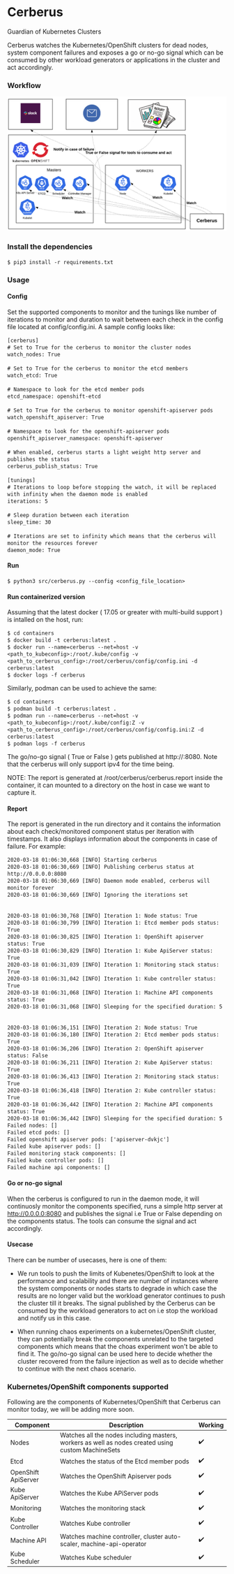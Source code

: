 # Cerberus
Guardian of Kubernetes Clusters

Cerberus watches the Kubernetes/OpenShift clusters for dead nodes, system component failures and exposes a go or no-go signal which can be consumed by other workload generators or applications in the cluster and act accordingly.

### Workflow
![Cerberus workflow](media/cerberus-workflow.png)

### Install the dependencies
```
$ pip3 install -r requirements.txt
```

### Usage

#### Config
Set the supported components to monitor and the tunings like number of iterations to monitor and duration to wait between each check in the config file located at config/config.ini. A sample config looks like:

```
[cerberus]
# Set to True for the cerberus to monitor the cluster nodes
watch_nodes: True

# Set to True for the cerberus to monitor the etcd members
watch_etcd: True

# Namespace to look for the etcd member pods
etcd_namespace: openshift-etcd

# Set to True for the cerberus to monitor openshift-apiserver pods
watch_openshift_apiserver: True

# Namespace to look for the openshift-apiserver pods
openshift_apiserver_namespace: openshift-apiserver

# When enabled, cerberus starts a light weight http server and publishes the status
cerberus_publish_status: True

[tunings]
# Iterations to loop before stopping the watch, it will be replaced with infinity when the daemon mode is enabled
iterations: 5

# Sleep duration between each iteration
sleep_time: 30

# Iterations are set to infinity which means that the cerberus will monitor the resources forever
daemon_mode: True

```

#### Run
```
$ python3 src/cerberus.py --config <config_file_location>
```

#### Run containerized version
Assuming that the latest docker ( 17.05 or greater with multi-build support ) is intalled on the host, run:
```
$ cd containers
$ docker build -t cerberus:latest .
$ docker run --name=cerberus --net=host -v <path_to_kubeconfig>:/root/.kube/config -v <path_to_cerberus_config>:/root/cerberus/config/config.ini -d cerberus:latest
$ docker logs -f cerberus
```

Similarly, podman can be used to achieve the same:
```
$ cd containers
$ podman build -t cerberus:latest .
$ podman run --name=cerberus --net=host -v <path_to_kubeconfig>:/root/.kube/config:Z -v <path_to_cerberus_config>:/root/cerberus/config/config.ini:Z -d cerberus:latest
$ podman logs -f cerberus
```
The go/no-go signal ( True or False ) gets published at http://<hostname>:8080. Note that the cerberus will only support ipv4 for the time being.

NOTE: The report is generated at /root/cerberus/cerberus.report inside the container, it can mounted to a directory on the host in case we want to capture it.

#### Report
The report is generated in the run directory and it contains the information about each check/monitored component status per iteration with timestamps. It also displays information about the components in case of failure. For example:
```
2020-03-18 01:06:30,668 [INFO] Starting cerberus
2020-03-18 01:06:30,669 [INFO] Publishing cerberus status at http://0.0.0.0:8080
2020-03-18 01:06:30,669 [INFO] Daemon mode enabled, cerberus will monitor forever
2020-03-18 01:06:30,669 [INFO] Ignoring the iterations set


2020-03-18 01:06:30,768 [INFO] Iteration 1: Node status: True
2020-03-18 01:06:30,799 [INFO] Iteration 1: Etcd member pods status: True
2020-03-18 01:06:30,825 [INFO] Iteration 1: OpenShift apiserver status: True
2020-03-18 01:06:30,829 [INFO] Iteration 1: Kube ApiServer status: True
2020-03-18 01:06:31,039 [INFO] Iteration 1: Monitoring stack status: True
2020-03-18 01:06:31,042 [INFO] Iteration 1: Kube controller status: True
2020-03-18 01:06:31,068 [INFO] Iteration 1: Machine API components status: True
2020-03-18 01:06:31,068 [INFO] Sleeping for the specified duration: 5


2020-03-18 01:06:36,151 [INFO] Iteration 2: Node status: True
2020-03-18 01:06:36,180 [INFO] Iteration 2: Etcd member pods status: True
2020-03-18 01:06:36,206 [INFO] Iteration 2: OpenShift apiserver status: False
2020-03-18 01:06:36,211 [INFO] Iteration 2: Kube ApiServer status: True
2020-03-18 01:06:36,413 [INFO] Iteration 2: Monitoring stack status: True
2020-03-18 01:06:36,418 [INFO] Iteration 2: Kube controller status: True
2020-03-18 01:06:36,442 [INFO] Iteration 2: Machine API components status: True
2020-03-18 01:06:36,442 [INFO] Sleeping for the specified duration: 5
Failed nodes: []
Failed etcd pods: []
Failed openshift apiserver pods: ['apiserver-dvkjc']
Failed kube apiserver pods: []
Failed monitoring stack components: []
Failed kube controller pods: []
Failed machine api components: [] 
```

#### Go or no-go signal
When the cerberus is configured to run in the daemon mode, it will continuosly monitor the components specified, runs a simple http server at http://0.0.0.0:8080 and publishes the signal i.e True or False depending on the components status. The tools can consume the signal and act accordingly.

#### Usecase
There can be number of usecases, here is one of them:
- We run tools to push the limits of Kubenetes/OpenShift to look at the performance and scalability and there are number of instances where the system components or nodes starts to degrade in which case the results are no longer valid but the workload generator continues to push the cluster till it breaks. The signal published by the Cerberus can be consumed by the workload generators to act on i.e stop the workload and notify us in this case.

- When running chaos experiments on a kubernetes/OpenShift cluster, they can potentially break the components unrelated to the targeted components which means that the choas experiment won't be able to find it. The go/no-go signal can be used here to decide whether the cluster recovered from the failure injection as well as to decide whether to continue with the next chaos scenario.

### Kubernetes/OpenShift components supported
Following are the components of Kubernetes/OpenShift that Cerberus can monitor today, we will be adding more soon.

Component                | Description                                                                                        | Working
------------------------ | ---------------------------------------------------------------------------------------------------| ------------------------- |
Nodes                    | Watches all the nodes including masters, workers as well as nodes created using custom MachineSets | :heavy_check_mark:        |
Etcd                     | Watches the status of the Etcd member pods                                                         | :heavy_check_mark:        |
OpenShift ApiServer      | Watches the OpenShift Apiserver pods                                                               | :heavy_check_mark:        |
Kube ApiServer           | Watches the Kube APiServer pods                                                                    | :heavy_check_mark:        |
Monitoring               | Watches the monitoring stack                                                                       | :heavy_check_mark:        |
Kube Controller          | Watches Kube controller                                                                            | :heavy_check_mark:        |
Machine API              | Watches machine controller, cluster auto-scaler, machine-api-operator                              | :heavy_check_mark:        |
Kube Scheduler           | Watches Kube scheduler                                                                             | :heavy_check_mark:        |

